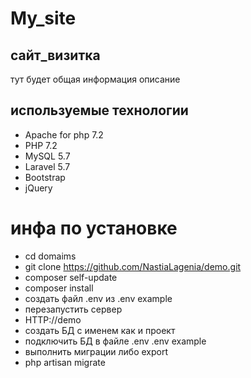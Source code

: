 # My_site
## сайт_визитка 
тут будет общая информация описание
## используемые технологии
- Apache for php 7.2
- PHP 7.2
- MySQL 5.7
- Laravel 5.7
- Bootstrap
- jQuery
# инфа по установке
- cd domaims 
- git clone https://github.com/NastiaLagenia/demo.git
- composer self-update
- composer install
- создать файл .env из .env example 
- перезапустить сервер 
- HTTP://demo 
- создать БД с именем как и проект
- подключить БД в файле .env .env example
- выполнить миграции либо export 
- php artisan migrate 